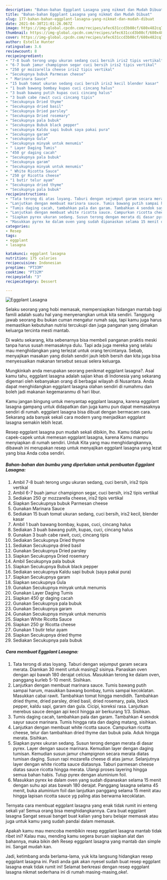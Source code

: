 ```yaml
---
description: "Bahan-bahan Eggplant Lasagna yang nikmat dan Mudah Dibuat"
title: "Bahan-bahan Eggplant Lasagna yang nikmat dan Mudah Dibuat"
slug: 177-bahan-bahan-eggplant-lasagna-yang-nikmat-dan-mudah-dibuat
date: 2021-04-30T21:01:26.067Z
image: https://img-global.cpcdn.com/recipes/afec631ccd3b08cf/680x482cq70/eggplant-lasagna-foto-resep-utama.jpg
thumbnail: https://img-global.cpcdn.com/recipes/afec631ccd3b08cf/680x482cq70/eggplant-lasagna-foto-resep-utama.jpg
cover: https://img-global.cpcdn.com/recipes/afec631ccd3b08cf/680x482cq70/eggplant-lasagna-foto-resep-utama.jpg
author: Estelle Hunter
ratingvalue: 3.6
reviewcount: 8
recipeingredient:
- "7-8 buah terong ungu ukuran sedang cuci bersih iris2 tipis vertikal"
- "6-7 buah jamur champignon segar cuci bersih iris2 tipis vertikal"
- "250 gr mozzarella cheese iris2 tipis vertikal"
- "Secukupnya bubuk Parmesan cheese"
- " Marinara Sauce"
- "15 buah tomat ukuran sedang cuci bersih iris2 kecil blender kasar"
- "1 buah bawang bombay kupas cuci cincang halus"
- "3 buah bawang putih kupas cuci cincang halus"
- "3 buah cabe rawit cuci cincang tipis"
- "Secukupnya Dried thyme"
- "Secukupnya dried basil"
- "Secukupnya Dried parsley"
- "Secukupnya Dried rosemary"
- "Secukupnya pala bubuk"
- "Secukupnya Bubuk black pepper"
- "secukupnya Kaldu sapi bubuk saya pakai pura"
- "Secukupnya garam"
- "secukupnya Gula"
- "Secukupnya minyak untuk menumis"
- " Layer Daging Tumis"
- "450 gr daging cacah"
- "Secukupnya pala bubuk"
- "Secukupnya garam"
- "Secukupnya minyak untuk menumis"
- " White Ricotta Sauce"
- "250 gr Ricotta cheese"
- "1 butir telur ayam"
- "Secukupnya dried thyme"
- "Secukupnya pala bubuk"
recipeinstructions:
- "Tata terong di atas loyang. Taburi dengan sejumput garam secara merata. Diamkan 30 menit untuk masing2 sisinya. Panaskan oven dengan api bawah 180 derajat celcius. Masukkan terong ke dalam oven, panggang kurleb 5-10 menit. Sisihkan."
- "Lanjutkan dengan membuat marinara sauce. Tumis bawang putih sampai harum, masukkan bawang bombay, tumis sampai kecoklatan. Masukkan cabai rawit. Tambahkan tomat hingga mendidih. Tambahkan dried thyme, dried parsley, dried basil, dried rosemary, pala, black pepper, kaldu sapi, garam dan gula. Cicipi, koreksi rasa. Lanjutkan merebus sauce dengan api kecil hingga air berkurang 1/3. Sisihkan."
- "Tumis daging cacah, tambahkan pala dan garam. Tambahkan 4 sendok sayur sauce marinara. Tumis hingga rata dan daging matang, sisihkan."
- "Lanjutkan dengan membuat white ricotta sauce. Campurkan ricotta cheese, telur dan tambahkan dried thyme dan bubuk pala. Aduk hingga merata. Sisihkan."
- "Siapkan pyrex ukuran sedang. Susun terong dengan merata di dasar pyrex. Layer dengan sauce marinara. Kemudian layer dengan daging tumisan. Kemudian susun jamur champignon secara merata diatas tumisan daging. Susun rapi mozarella cheese di atas jamur. Selanjutnya layer dengan white ricotta sauce diatasnya. Taburi parmesan cheese diatas sauce ricotta hingga merata. Ulangi proses layering hingga semua bahan habis. Tutup pyrex dengan aluminium foil."
- "Masukkan pyrex ke dalam oven yang sudah dipanaskan selama 15 menit dengan suhu api atas bawah 180 derajat. Panggang lasagna selama 45 menit, buka aluminium foil dan lanjutkan panggang selama 15 menit atau hingga lapisan ricotta sauce yg paling atas berwarna kecoklatan."
categories:
- Resep
tags:
- eggplant
- lasagna

katakunci: eggplant lasagna 
nutrition: 175 calories
recipecuisine: Indonesian
preptime: "PT33M"
cooktime: "PT32M"
recipeyield: "3"
recipecategory: Dessert

---
```



![Eggplant Lasagna](https://img-global.cpcdn.com/recipes/afec631ccd3b08cf/680x482cq70/eggplant-lasagna-foto-resep-utama.jpg)

Selaku seorang yang hobi memasak, mempersiapkan hidangan mantab bagi famili adalah suatu hal yang menyenangkan untuk kita sendiri. Tanggung jawab seorang ibu bukan cuman mengatur rumah saja, tapi kamu juga harus memastikan kebutuhan nutrisi tercukupi dan juga panganan yang dimakan keluarga tercinta mesti mantab.

Di waktu  sekarang, kita sebenarnya bisa membeli panganan praktis meski tanpa harus susah memasaknya dulu. Tapi ada juga mereka yang selalu mau menghidangkan yang terlezat untuk orang tercintanya. Sebab, menyajikan masakan yang diolah sendiri jauh lebih bersih dan kita juga bisa menyesuaikan makanan tersebut sesuai selera keluarga. 



Mungkinkah anda merupakan seorang penikmat eggplant lasagna?. Asal kamu tahu, eggplant lasagna adalah sajian khas di Indonesia yang sekarang digemari oleh kebanyakan orang di berbagai wilayah di Nusantara. Anda dapat menghidangkan eggplant lasagna olahan sendiri di rumahmu dan boleh jadi makanan kegemaranmu di hari libur.

Kamu jangan bingung untuk menyantap eggplant lasagna, karena eggplant lasagna gampang untuk didapatkan dan juga kamu pun dapat memasaknya sendiri di rumah. eggplant lasagna bisa dibuat dengan bermacam cara. Sekarang ada banyak sekali cara modern yang menjadikan eggplant lasagna semakin lebih lezat.

Resep eggplant lasagna pun mudah sekali dibikin, lho. Kamu tidak perlu capek-capek untuk memesan eggplant lasagna, karena Kamu mampu menyiapkan di rumah sendiri. Untuk Kita yang mau menghidangkannya, dibawah ini merupakan resep untuk menyajikan eggplant lasagna yang lezat yang bisa Anda coba sendiri.

<!--inarticleads1-->

##### Bahan-bahan dan bumbu yang diperlukan untuk pembuatan Eggplant Lasagna:

1. Ambil 7-8 buah terong ungu ukuran sedang, cuci bersih, iris2 tipis vertikal
1. Ambil 6-7 buah jamur champignon segar, cuci bersih, iris2 tipis vertikal
1. Sediakan 250 gr mozzarella cheese, iris2 tipis vertikal
1. Siapkan Secukupnya bubuk Parmesan cheese
1. Gunakan  Marinara Sauce
1. Sediakan 15 buah tomat ukuran sedang, cuci bersih, iris2 kecil, blender kasar
1. Ambil 1 buah bawang bombay, kupas, cuci, cincang halus
1. Sediakan 3 buah bawang putih, kupas, cuci, cincang halus
1. Gunakan 3 buah cabe rawit, cuci, cincang tipis
1. Sediakan Secukupnya Dried thyme
1. Sediakan Secukupnya dried basil
1. Gunakan Secukupnya Dried parsley
1. Siapkan Secukupnya Dried rosemary
1. Ambil Secukupnya pala bubuk
1. Siapkan Secukupnya Bubuk black pepper
1. Sediakan secukupnya Kaldu sapi bubuk (saya pakai pura)
1. Siapkan Secukupnya garam
1. Siapkan secukupnya Gula
1. Gunakan Secukupnya minyak untuk menumis
1. Gunakan  Layer Daging Tumis
1. Siapkan 450 gr daging cacah
1. Gunakan Secukupnya pala bubuk
1. Gunakan Secukupnya garam
1. Gunakan Secukupnya minyak untuk menumis
1. Siapkan  White Ricotta Sauce
1. Siapkan 250 gr Ricotta cheese
1. Gunakan 1 butir telur ayam
1. Siapkan Secukupnya dried thyme
1. Sediakan Secukupnya pala bubuk




<!--inarticleads2-->

##### Cara membuat Eggplant Lasagna:

1. Tata terong di atas loyang. Taburi dengan sejumput garam secara merata. Diamkan 30 menit untuk masing2 sisinya. Panaskan oven dengan api bawah 180 derajat celcius. Masukkan terong ke dalam oven, panggang kurleb 5-10 menit. Sisihkan.
1. Lanjutkan dengan membuat marinara sauce. Tumis bawang putih sampai harum, masukkan bawang bombay, tumis sampai kecoklatan. Masukkan cabai rawit. Tambahkan tomat hingga mendidih. Tambahkan dried thyme, dried parsley, dried basil, dried rosemary, pala, black pepper, kaldu sapi, garam dan gula. Cicipi, koreksi rasa. Lanjutkan merebus sauce dengan api kecil hingga air berkurang 1/3. Sisihkan.
1. Tumis daging cacah, tambahkan pala dan garam. Tambahkan 4 sendok sayur sauce marinara. Tumis hingga rata dan daging matang, sisihkan.
1. Lanjutkan dengan membuat white ricotta sauce. Campurkan ricotta cheese, telur dan tambahkan dried thyme dan bubuk pala. Aduk hingga merata. Sisihkan.
1. Siapkan pyrex ukuran sedang. Susun terong dengan merata di dasar pyrex. Layer dengan sauce marinara. Kemudian layer dengan daging tumisan. Kemudian susun jamur champignon secara merata diatas tumisan daging. Susun rapi mozarella cheese di atas jamur. Selanjutnya layer dengan white ricotta sauce diatasnya. Taburi parmesan cheese diatas sauce ricotta hingga merata. Ulangi proses layering hingga semua bahan habis. Tutup pyrex dengan aluminium foil.
1. Masukkan pyrex ke dalam oven yang sudah dipanaskan selama 15 menit dengan suhu api atas bawah 180 derajat. Panggang lasagna selama 45 menit, buka aluminium foil dan lanjutkan panggang selama 15 menit atau hingga lapisan ricotta sauce yg paling atas berwarna kecoklatan.




Ternyata cara membuat eggplant lasagna yang enak tidak rumit ini enteng sekali ya! Semua orang bisa menghidangkannya. Cara buat eggplant lasagna Sangat sesuai banget buat kalian yang baru belajar memasak atau juga untuk kamu yang sudah pandai dalam memasak.

Apakah kamu mau mencoba membikin resep eggplant lasagna mantab tidak ribet ini? Kalau mau, mending kamu segera buruan siapkan alat dan bahannya, maka bikin deh Resep eggplant lasagna yang mantab dan simple ini. Sangat mudah kan. 

Jadi, ketimbang anda berlama-lama, yuk kita langsung hidangkan resep eggplant lasagna ini. Pasti anda gak akan nyesel sudah buat resep eggplant lasagna enak tidak rumit ini! Selamat berkreasi dengan resep eggplant lasagna nikmat sederhana ini di rumah masing-masing,oke!.


